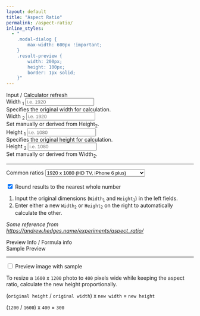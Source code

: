```yaml
---
layout: default
title: "Aspect Ratio"
permalink: /aspect-ratio/
inline_styles:
  - "
	.modal-dialog {
		max-width: 600px !important;
	}
	.result-preview {
		width: 200px;
		height: 100px;
		border: 1px solid;
	}"
---
```


<form action="#" method="post">
	<div class="row">
		<div class="col-md-6">
			<div class="card mt-3">
				<div class="card-header d-flex justify-content-between align-items-center">
					<span>Input / Calculator</span>
					<span class="material-icons" data-action="reset" title="Reset">refresh</span>
				</div>
				<div class="card-body">
					<div class="row">
						<div class="col-6">
							<div class="mb-3">
								<label class="form-label" for="w1">Width <sub>1</sub></label>
								<input id="w1" type="number" class="form-control" name="w1" placeholder="i.e. 1920">
								<div class="form-text">Specifies the original width for calculation.</div>
							</div>
						</div>
						<div class="col-6">
							<div class="mb-3">
								<label class="form-label" for="w2">Width <sub>2</sub></label>
								<input id="w2" type="number" class="form-control" name="w2" placeholder="i.e. 1920">
								<div class="form-text">Set manually or derived from Height<sub>2</sub>.</div>
							</div>
						</div>
						<div class="col-6">
							<div class="mb-3">
								<label class="form-label" for="h1">Height <sub>1</sub></label>
								<input id="h1" type="number" class="form-control" name="h1" placeholder="i.e. 1080">
								<div class="form-text">Specifies the original height for calculation.</div>
							</div>
						</div>
						<div class="col-6">
							<div class="mb-3">
								<label class="form-label" for="h2">Height <sub>2</sub></label>
								<input id="h2" type="number" class="form-control" name="h2" placeholder="i.e. 1080">
								<div class="form-text">Set manually or derived from Width<sub>2</sub>.</div>
							</div>
						</div>
						<hr>
						<div class="col-6">
							<div class="mb-3">
								<label class="form-label" for="preset">Common ratios</label>
								<select class="form-select" name="ratios" id="preset">
									<option value="7680x4320">7680 x 4320 (8K UHDTV)</option>
									<option value="5120x2880">5120 x 2880 (5K, iMac with retina screen)</option>
									<option value="3840x2160">3840 × 2160 (4K UHDTV)</option>
									<option value="2048x1536">2048 x 1536 (iPad with retina screen)</option>
									<option value="1920x1200">1920 x 1200 (WUXGA)</option>
									<option value="1920x1080" selected="selected">1920 x 1080 (HD TV, iPhone 6 plus)</option>
									<option value="1334x750">1334 x 750 (iPhone 6)</option>
									<option value="1200x630">1200 x 630 (Facebook)</option>
									<option value="1136x640">1136 x 640 (iPhone 5 screen)</option>
									<option value="1024x768">1024 x 768 (iPad)</option>
									<option value="1024x512">1024 x 512 (Twitter)</option>
									<option value="960x640">960 x 640 (iPhone 4 screen)</option>
									<option value="800x600">800 x 600</option>
									<option value="728x90">728 x 90 (Common web banner ad size)</option>
									<option value="720x576">720 x 576 (PAL)</option>
									<option value="640x480">640 x 480 (VGA)</option>
									<option value="576x486">576 x 486 (NTSC)</option>
									<option value="320x480">320 x 480 (HVGA)</option>
								</select>
							</div>
						</div>
						<div class="col-6">
							<div class="mb-3">
								<div class="form-label">&nbsp;</div>
								<div class="form-check form-switch">
									<input id="round" class="form-check-input" type="checkbox" name="round" checked>
									<label for="round" class="form-check-label">Round results to the nearest whole number</label>
								</div>
							</div>
						</div>
					</div>
				</div>
				<div class="card-footer">
					<ol class="my-2 ps-3">
						<li>Input the original dimensions (<code>Width<sub>1</sub></code> and <code>Height<sub>1</sub></code>) in the left fields.</li>
						<li>Enter either a new <code>Width<sub>2</sub></code> or <code>Height<sub>2</sub></code> on the right to automatically calculate the other.</li>
					</ol>
					<p class="mb-2"><em>Some reference from <a href="https://andrew.hedges.name/experiments/aspect_ratio/" target="_blank">https://andrew.hedges.name/experiments/aspect_ratio/</a></em></p>
				</div>
			</div>
		</div>
		<div class="col-md-6">
			<div class="card mt-3">
				<div class="card-header d-flex justify-content-between align-items-center">
					<span>Preview Info / Formula</span>
					<span class="material-icons" data-action="info">info</span>
				</div>
				<div class="card-body">
					<div class="row">
						<div class="col-md-6">
							<div class="h6 text-center">Sample Preview</div>
							<div class="result-preview m-auto d-flex align-items-center justify-content-center no-img"></div>
							<hr>
							<div class="mb-3">
								<div class="form-check form-switch">
									<input id="preview" class="form-check-input" type="checkbox" name="preview">
									<label for="preview" class="form-check-label">Preview image with sample</label>
								</div>
							</div>
						</div>
						<div class="col-md-6">
							<div class="table-responsive"></div>
						</div>
					</div>
				</div>
				<div class="card-footer">
					<p class="mt-2">To resize a <code>1600</code> x <code>1200</code> photo to <code>400</code> pixels wide while keeping the aspect ratio, calculate the new height proportionally.</p>
					<p>(<code>original height</code> / <code>original width</code>) x <code>new width</code> = <code>new height</code></p>
					<p class="mb-2">(<code>1200</code> / <code>1600</code>) x <code>400</code> = <code>300</code></p>
				</div>
			</div>
		</div>
	</div>
</form>
<script>
const standardRatios = [
	{ name: "1:1", ratio: 1, info: {category: 'Square', title: 'Square'} },

	{ name: "3:2", ratio: 3 / 2, info: {category: 'Photography', title: '35mm photo'} },
	{ name: "2:3", ratio: 2 / 3, info: {category: 'Photography', title: 'Portrait version of 3:2'} },
	{ name: "4:5", ratio: 4 / 5, info: {category: 'Photography', title: 'Instagram portrait'} },
	{ name: "5:4", ratio: 5 / 4, info: {category: 'Photography', title: ''} },
	{ name: "7:5", ratio: 7 / 5, info: {category: 'Photography', title: ''} },

	{ name: "4:3", ratio: 4 / 3, info: {category: 'Display & Monitor', title: ''} },
	{ name: "16:10", ratio: 16 / 10, info: {category: 'Display & Monitor', title: ''} },
	{ name: "16:9", ratio: 16 / 9, info: {category: 'Display & Monitor', title: ''} },
	{ name: "21:9", ratio: 21 / 9, info: {category: 'Display & Monitor', title: ''} },
	{ name: "32:9", ratio: 32 / 9, info: {category: 'Display & Monitor', title: ''} },

	{ name: "9:16", ratio: 9 / 16, info: {category: 'Mobile / Vertical Video', title: 'TikTok, Reels, Shorts'} },
	{ name: "1.91:1", ratio: 1.91, info: {category: 'Mobile / Vertical Video', title: 'Facebook/Instagram ads'} },

	{ name: "1.33:1", ratio: 4 / 3, info: {category: 'Cinema & Film', title: 'Silent film'} },
	{ name: "1.37:1", ratio: 1.37, info: {category: 'Cinema & Film', title: 'Academy'} },
	{ name: "1.66:1", ratio: 1.66, info: {category: 'Cinema & Film', title: 'European widescreen'} },
	{ name: "1.78:1", ratio: 16 / 9, info: {category: 'Cinema & Film', title: 'HDTV standard'} },
	{ name: "1.85:1", ratio: 1.85, info: {category: 'Cinema & Film', title: 'Theatrical widescreen'} },
	{ name: "2.35:1", ratio: 2.35, info: {category: 'Cinema & Film', title: 'Cinemascope'} },
	{ name: "2.39:1", ratio: 2.39, info: {category: 'Cinema & Film', title: 'Widescreen cinema'} },
	{ name: "2.40:1", ratio: 2.4, info: {category: 'Cinema & Film', title: 'Often used interchangeably with 2.39'} },
	{ name: "17:9", ratio: 17 / 9, info: {category: 'Cinema & Film', title: '~1.89:1 – DCI 4K digital cinema'} },
	{ name: "2.76:1", ratio: 2.76, info: {category: 'Cinema & Film', title: 'Ultra Panavision 70'} },

	{ name: "5:3", ratio: 5 / 3, info: {category: 'Others / Misc', title: ''} },
];
function gcd(a, b) {
	return b === 0 ? a : gcd(b, a % b);
}
function round(value, decimals = 2) {
	return Number(Math.round(value + 'e' + decimals) + 'e-' + decimals);
}
function applyPreset(ratios, w1, h1) {
	const val = ratios.value;
	if (val) {
		const [w, h] = val.split('x');
		w1.value = w;
		h1.value = h;
	}
}
function findNearestStandard(actualRatio) {
	let nearest = standardRatios[0];
	let minDiff = Math.abs(actualRatio - nearest.ratio);

	for (let i = 1; i < standardRatios.length; i++) {
		const diff = Math.abs(actualRatio - standardRatios[i].ratio);
		if (diff < minDiff) {
			nearest = standardRatios[i];
			minDiff = diff;
		}
	}

	return nearest.name;
}
function isPositiveNumber(value) {
	return /^\d+(\.\d+)?$/.test(value);
}
function calculateRatio(w, h) {
	if (!w && !h) return false;
	const units = 'px';

	let width = parseFloat(w.value);
	let height = parseFloat(h.value);

	if (isNaN(width) || isNaN(height) || width <= 0 || height <= 0) {
		mk.toastr({head:{text:'Opps!'},body:'Both width and height should be valid positive numbers.!'},'warning');
		return;
	}

	const roundCalc = (value, decimals = 2) => {
        return Number(Math.round(value + 'e' + decimals) + 'e-' + decimals);
    }

	// Calculate
	const aspectRatio = width / height;
	const actualRatioText = `${roundCalc(aspectRatio)}:1`;

	const divisor = gcd(width, height);
	const simplifiedW = width / divisor;
	const simplifiedH = height / divisor;
	const simplifiedRatioText = `${simplifiedW}:${simplifiedH}`;

	const nearestStandard = findNearestStandard(aspectRatio);

	const diagonal = roundCalc(Math.sqrt(width ** 2 + height ** 2), 2);
	const unitText = units ? ` ${units}` : '';

	// Output to answer div
	const resultHTML = `
		<table class="table table-striped table-hover border">
			<tr>
				<td>Aspect Ratio <span class="small">actual</span></td>
				<td>${simplifiedRatioText} or ${actualRatioText}</td>
			</tr>
			<tr>
				<td>Aspect Ratio <span class="small">nearest standard</span></td>
				<td>${nearestStandard}</td>
			</tr>
			<tr>
				<td>Width</td>
				<td>${width}${unitText}</td>
			</tr>
			<tr>
				<td>Height</td>
				<td>${height}${unitText}</td>
			</tr>
			<tr>
				<td>Diagonal</td>
				<td>${diagonal}${unitText}</td>
			</tr>
		</table>
	`;
	const resultPreview = document.querySelector('.result-preview');
	const resultTable = document.querySelector('.table-responsive');
	resultPreview.innerHTML = `<span class="text-center">${simplifiedRatioText} or ${actualRatioText}</span>`;
	resultTable.innerHTML = resultHTML;

	// Show Preview
	let sampleWidth, sampleHeight;
	if (+width > +height) {
		sampleWidth  = 200;
		sampleHeight = solve(sampleWidth, undefined, width, height);
	} else {
		sampleHeight = 200;
		sampleWidth  = solve(undefined, sampleHeight, width, height);
	}
	resultPreview.style.height = sampleHeight+'px';
	resultPreview.style.width = sampleWidth+'px';
}

const moreRatio = `
<h4 class="caption">Standard Aspect Ratios</h4>
<div class="overflow-y-auto" style="max-height: 320px">
<table class="table table-sm table-striped table-hover">
	<thead>
		<tr>
			<th>Aspect Ratio <br> W:H </th>
			<th>Width <br> W </th>
			<th>Height <br> H </th>
			<th>Width/Height <br> W/H = </th>
		</tr>
	</thead>
	<tbody>
		<tr>
			<td>1:1</td>
			<td>1</td>
			<td>1</td>
			<td>1</td>
		</tr>
		<tr>
			<td>1.37:1</td>
			<td>1.37</td>
			<td>1</td>
			<td>1.37</td>
		</tr>
		<tr>
			<td>1.43:1</td>
			<td>1.43</td>
			<td>1</td>
			<td>1.43</td>
		</tr>
		<tr>
			<td>1.85:1</td>
			<td>1.85</td>
			<td>1</td>
			<td>1.85</td>
		</tr>
		<tr>
			<td>2:1</td>
			<td>2</td>
			<td>1</td>
			<td>2</td>
		</tr>
		<tr>
			<td>2.165:1</td>
			<td>2.165</td>
			<td>1</td>
			<td>2.165</td>
		</tr>
		<tr>
			<td>2.35:1</td>
			<td>2.35</td>
			<td>1</td>
			<td>2.35</td>
		</tr>
		<tr>
			<td>3:4</td>
			<td>3</td>
			<td>4</td>
			<td>0.75</td>
		</tr>
		<tr>
			<td>3:2</td>
			<td>3</td>
			<td>2</td>
			<td>1.5</td>
		</tr>
		<tr>
			<td>4:3</td>
			<td>4</td>
			<td>3</td>
			<td>1.333</td>
		</tr>
		<tr>
			<td>4:1</td>
			<td>4</td>
			<td>1</td>
			<td>4</td>
		</tr>
		<tr>
			<td>5:4</td>
			<td>5</td>
			<td>4</td>
			<td>1.25</td>
		</tr>
		<tr>
			<td>5:3</td>
			<td>5</td>
			<td>3</td>
			<td>1.667</td>
		</tr>
		<tr>
			<td>14:9</td>
			<td>14</td>
			<td>9</td>
			<td>1.556</td>
		</tr>
		<tr>
			<td>16:18</td>
			<td>16</td>
			<td>18</td>
			<td>0.889</td>
		</tr>
		<tr>
			<td>16:10</td>
			<td>16</td>
			<td>10</td>
			<td>1.6</td>
		</tr>
		<tr>
			<td>16:9</td>
			<td>16</td>
			<td>9</td>
			<td>1.778</td>
		</tr>
		<tr>
			<td>17:9</td>
			<td>17</td>
			<td>9</td>
			<td>1.889</td>
		</tr>
		<tr>
			<td>20:9</td>
			<td>20</td>
			<td>9</td>
			<td>2.222</td>
		</tr>
		<tr>
			<td>21:9</td>
			<td>21</td>
			<td>9</td>
			<td>2.333</td>
		</tr>
		<tr>
			<td>22:9</td>
			<td>22</td>
			<td>9</td>
			<td>2.444</td>
		</tr>
		<tr>
			<td>24:10</td>
			<td>24</td>
			<td>10</td>
			<td>2.4</td>
		</tr>
		<tr>
			<td>32:10</td>
			<td>32</td>
			<td>10</td>
			<td>3.2</td>
		</tr>
		<tr>
			<td>32:9</td>
			<td>32</td>
			<td>9</td>
			<td>3.556</td>
		</tr>
		<tr>
			<td>64:27</td>
			<td>64</td>
			<td>27</td>
			<td>2.37</td>
		</tr>
	</tbody>
</table>
</div>
<p class="mb-0 pt-2"><em>Source: <a href="https://www.calculatorsoup.com/calculators/technology/aspect-ratio-calculator.php" target="_blank">calculatorsoup.com</a></em></p>
`;
let lastTarget = null;
function round() {
	return document.querySelector('[name=round]:checked') !== null;
}
function solve(width, height, numerator, denominator) {
	if (undefined !== width) {
		return round() ? Math.round(width / (numerator / denominator)) : width / (numerator / denominator);
	}
	else if (undefined !== height) {
		return round() ? Math.round(height * (numerator / denominator)) : height * (numerator / denominator);
	}
	else {
		return undefined;
	}
}
function flash(el) {
	if (el) {
		el.classList.remove('tada','animated');
		el.classList.add('tada','animated');
		el.addEventListener('animationend', function () {
			el.classList.remove('tada','animated');
		});
	}
}

document.addEventListener('DOMContentLoaded', function () {
	const w1 = document.querySelector('[name="w1"]');
	const h1 = document.querySelector('[name="h1"]');
	const w2 = document.querySelector('[name="w2"]');
	const h2 = document.querySelector('[name="h2"]');
	const inputs = document.querySelectorAll('[name="w1"], [name="h1"], [name="w2"], [name="h2"]');
	const ratios = document.querySelector('[name="ratios"]');
	const round = document.querySelector('[name="round"]');
	const preview = document.querySelector('[name="preview"]');

	applyPreset(ratios, w1, h1);
	calculateRatio(w1, h1);

	inputs.forEach( (input) => {
		input.addEventListener('input', function (e) {
			lastTarget = e.target;
			this.value = this.value.replace(/\D/g, '');
			let w1v = parseFloat(w1.value);
			let h1v = parseFloat(h1.value);
			let w2v = parseFloat(w2.value);
			let h2v = parseFloat(h2.value);
			calculateRatio(w1, h1);
			switch(e.target) {
				case w1:
					if (!isPositiveNumber(w1v) || !isPositiveNumber(h1v) || !isPositiveNumber(h2v)) return;
					w2.value = solve(undefined, h2v, w1v, h1v);
					flash(w2);
				break;
				case h1:
					if (!isPositiveNumber(h1v) || !isPositiveNumber(w1v) || !isPositiveNumber(w2v)) return;
					h2.value = solve(w2v, undefined, w1v, h1v);
					flash(h2);
				break;
				case w2:
					if (!isPositiveNumber(w2v) || !isPositiveNumber(w1v) || !isPositiveNumber(h1v)) return;
					h2.value = solve(w2v, undefined, w1v, h1v);
					flash(h2);
				break;
				case h2:
					if (!isPositiveNumber(h2v) || !isPositiveNumber(w1v) || !isPositiveNumber(h1v)) return;
					w2.value = solve(undefined, h2v, w1v, h1v);
					flash(w2);
				break;
			}
		});
	});

	ratios.addEventListener('input', function () {
		applyPreset(ratios, w1, h1);
		calculateRatio(w1, h1);
	});

	round.addEventListener('input', function () {
		if (lastTarget) {
			lastTarget.dispatchEvent(new Event('input', { bubbles: true }));
		}
	});

	document.querySelector('[data-action="info"]').addEventListener('click',() => {
		mk.alert(moreRatio);
	});

	document.querySelector('[data-action="reset"]').addEventListener('click',() => {
		w2.value = '';
		h2.value = '';
	});

	preview.addEventListener('input', function (e) {
		const ratioPreview = document.querySelector('.result-preview');
		if (e.target.checked) {
			ratioPreview.classList.remove('no-img');
			ratioPreview.classList.add('has-img');
		} else {
			ratioPreview.classList.remove('has-img');
			ratioPreview.classList.add('no-img');
		}
	});
});
window.addEventListener('load', function () {
	mk.alert('<h5>Page Under Construction</h5><p>This page is still in progress. It will be ready and fully functional soon!</p>');
});
</script>
